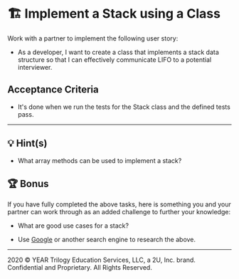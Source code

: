 # 🏗️ Implement a Stack using a Class

Work with a partner to implement the following user story:

* As a developer, I want to create a class that implements a stack data structure so that I can effectively communicate LIFO to a potential interviewer.

## Acceptance Criteria

* It's done when we run the tests for the Stack class and the defined tests pass.

---

## 💡 Hint(s)

* What array methods can be used to implement a stack?

## 🏆 Bonus

If you have fully completed the above tasks, here is something you and your partner can work through as an added challenge to further your knowledge:

  * What are good use cases for a stack?

* Use [Google](https://www.google.com) or another search engine to research the above.

---
2020 © YEAR Trilogy Education Services, LLC, a 2U, Inc. brand. Confidential and Proprietary. All Rights Reserved.